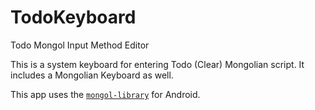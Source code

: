 # TodoKeyboard
Todo Mongol Input Method Editor

This is a system keyboard for entering Todo (Clear) Mongolian script. It includes a Mongolian Keyboard as well.

This app uses the [`mongol-library`](https://github.com/suragch/mongol-library) for Android.
